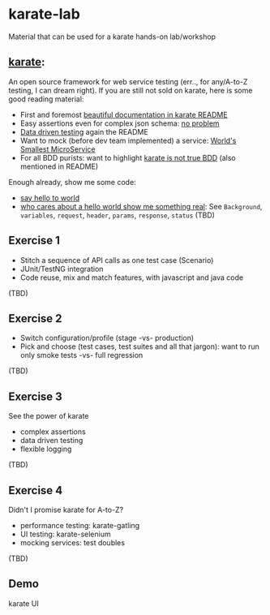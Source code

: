 # karate-lab
Material that can be used for a karate hands-on lab/workshop

## [karate](https://github.com/intuit/karate):
An open source framework for web service testing (err.., for any/A-to-Z testing, I can dream right).  If you are still not sold on karate, here is some good reading material:
- First and foremost [beautiful documentation in karate README](https://github.com/intuit/karate)
- Easy assertions even for complex json schema: [no problem](https://pbs.twimg.com/media/DDLHXlQUIAEKKP8.jpg)
- [Data driven testing](https://github.com/intuit/karate#data-driven-tests) again the README
- Want to mock (before dev team implemented) a service: [World's Smallest MicroService](https://github.com/intuit/karate/tree/master/karate-netty#the-worlds-smallest-microservice-) 
- For all BDD purists: want to highlight [karate is not true BDD](https://medium.com/@ptrthomas/yes-karate-is-not-true-bdd-698bf4a9be39) (also mentioned in README)

Enough already, show me some code:
- [say hello to world](hello-world.md)
- [who cares about a hello world show me something real](README.md): See `Background`, `variables`, `request`, `header`, `params`, `response`, `status` (TBD)

## Exercise 1
- Stitch a sequence of API calls as one test case (Scenario)
- JUnit/TestNG integration 
- Code reuse, mix and match features, with javascript and java code

(TBD)
## Exercise 2
- Switch configuration/profile (stage -vs- production)
- Pick and choose (test cases, test suites and all that jargon): want to run only smoke tests -vs- full regression 

(TBD)
## Exercise 3
See the power of karate 
- complex assertions
- data driven testing
- flexible logging

(TBD)
## Exercise 4
Didn't I promise karate for A-to-Z?
- performance testing: karate-gatling
- UI testing: karate-selenium
- mocking services: test doubles

(TBD)
## Demo
karate UI
